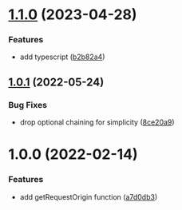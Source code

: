 # [1.1.0](https://github.com/alexandermendes/get-request-origin/compare/v1.0.1...v1.1.0) (2023-04-28)


### Features

* add typescript ([b2b82a4](https://github.com/alexandermendes/get-request-origin/commit/b2b82a4d1fbea7cd2db10a3bce5f30709fd64443))

## [1.0.1](https://github.com/alexandermendes/get-request-origin/compare/v1.0.0...v1.0.1) (2022-05-24)


### Bug Fixes

* drop optional chaining for simplicity ([8ce20a9](https://github.com/alexandermendes/get-request-origin/commit/8ce20a99bfa5ec5bd80f4dadff438ef4ac104536))

# 1.0.0 (2022-02-14)


### Features

* add getRequestOrigin function ([a7d0db3](https://github.com/alexandermendes/get-request-origin/commit/a7d0db3056cb2eedfce4a1a4d2ceb3ec4b11113a))
